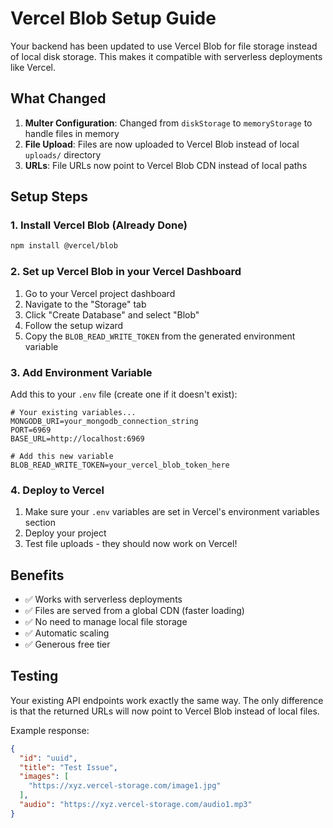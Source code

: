# Vercel Blob Setup Guide

Your backend has been updated to use Vercel Blob for file storage instead of local disk storage. This makes it compatible with serverless deployments like Vercel.

## What Changed

1. **Multer Configuration**: Changed from `diskStorage` to `memoryStorage` to handle files in memory
2. **File Upload**: Files are now uploaded to Vercel Blob instead of local `uploads/` directory
3. **URLs**: File URLs now point to Vercel Blob CDN instead of local paths

## Setup Steps

### 1. Install Vercel Blob (Already Done)
```bash
npm install @vercel/blob
```

### 2. Set up Vercel Blob in your Vercel Dashboard

1. Go to your Vercel project dashboard
2. Navigate to the "Storage" tab
3. Click "Create Database" and select "Blob"
4. Follow the setup wizard
5. Copy the `BLOB_READ_WRITE_TOKEN` from the generated environment variable

### 3. Add Environment Variable

Add this to your `.env` file (create one if it doesn't exist):

```env
# Your existing variables...
MONGODB_URI=your_mongodb_connection_string
PORT=6969
BASE_URL=http://localhost:6969

# Add this new variable
BLOB_READ_WRITE_TOKEN=your_vercel_blob_token_here
```

### 4. Deploy to Vercel

1. Make sure your `.env` variables are set in Vercel's environment variables section
2. Deploy your project
3. Test file uploads - they should now work on Vercel!

## Benefits

- ✅ Works with serverless deployments
- ✅ Files are served from a global CDN (faster loading)
- ✅ No need to manage local file storage
- ✅ Automatic scaling
- ✅ Generous free tier

## Testing

Your existing API endpoints work exactly the same way. The only difference is that the returned URLs will now point to Vercel Blob instead of local files.

Example response:
```json
{
  "id": "uuid",
  "title": "Test Issue",
  "images": [
    "https://xyz.vercel-storage.com/image1.jpg"
  ],
  "audio": "https://xyz.vercel-storage.com/audio1.mp3"
}
```
